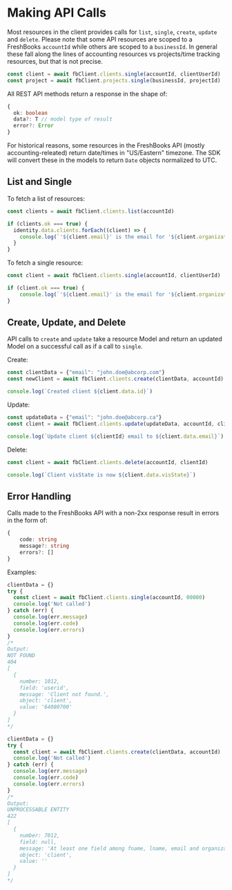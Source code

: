 # Making API Calls

Most resources in the client provides calls for `list`, `single`, `create`, `update` and `delete`. Please note that
some API resources are scoped to a FreshBooks `accountId` while others are scoped to a `businessId`. In general these
fall along the lines of accounting resources vs projects/time tracking resources, but that is not precise.

```typescript
const client = await fbClient.clients.single(accountId, clientUserId)
const project = await fbClient.projects.single(businessId, projectId)
```

All REST API methods return a response in the shape of:

```typescript
{
  ok: boolean
  data?: T // model type of result
  error?: Error
}
```

For historical reasons, some resources in the FreshBooks API (mostly accounting-releated) return date/times in
"US/Eastern" timezone. The SDK will convert these in the models to return `Date` objects normalized to UTC.

## List and Single

To fetch a list of resources:

```typescript
const clients = await fbClient.clients.list(accountId)

if (clients.ok === true) {
  identity.data.clients.forEach((client) => {
    console.log(`'${client.email}' is the email for '${client.organization}'`)
  }
}
```

To fetch a single resource:

```typescript
const client = await fbClient.clients.single(accountId, clientUserId)

if (client.ok === true) {
    console.log(`'${client.email}' is the email for '${client.organization}'`)
}
```

## Create, Update, and Delete

API calls to `create` and `update` take a resource Model and return an updated Model on a successful call as if a call
to `single`.

Create:

```typescript
const clientData = {"email": "john.doe@abcorp.com"}
const newClient = await fbClient.clients.create(clientData, accountId)

console.log(`Created client ${client.data.id}`)
```

Update:

```typescript
const updateData = {"email": "john.doe@abcorp.ca"}
const client = await fbClient.clients.update(updateData, accountId, clientId)

console.log(`Update client ${clientId} email to ${client.data.email}`)
```

Delete:

```typescript
const client = await fbClient.clients.delete(accountId, clientId)

console.log(`Client visState is now ${client.data.visState}`)
```

## Error Handling

Calls made to the FreshBooks API with a non-2xx response result in errors in the form of:

```typescript
{
    code: string
    message?: string
    errors?: []
}
```

Examples:

```typescript
clientData = {}
try {
  const client = await fbClient.clients.single(accountId, 00000)
  console.log('Not called')
} catch (err) {
  console.log(err.message)
  console.log(err.code)
  console.log(err.errors)
}
/*
Output:
NOT FOUND
404
[
  {
    number: 1012,
    field: 'userid',
    message: 'Client not found.',
    object: 'client',
    value: '64080700'
  }
]
*/
```

```typescript
clientData = {}
try {
  const client = await fbClient.clients.create(clientData, accountId)
  console.log('Not called')
} catch (err) {
  console.log(err.message)
  console.log(err.code)
  console.log(err.errors)
}
/*
Output:
UNPROCESSABLE ENTITY
422
[
  {
    number: 7012,
    field: null,
    message: 'At least one field among fname, lname, email and organization is required.',
    object: 'client',
    value: ''
  }
]
*/
```
